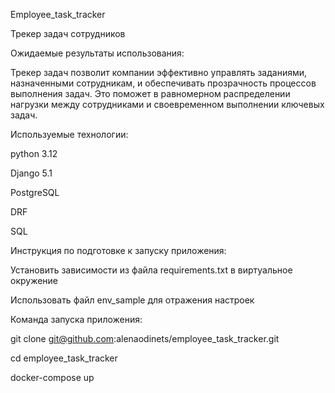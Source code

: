 Employee_task_tracker

Трекер задач сотрудников

Ожидаемые результаты использования:

Трекер задач позволит компании эффективно управлять заданиями, назначенными сотрудникам, и обеспечивать прозрачность процессов выполнения задач. Это поможет в равномерном распределении нагрузки между сотрудниками и своевременном выполнении ключевых задач.

Используемые технологии:

python 3.12

Django 5.1

PostgreSQL

DRF

SQL


Инструкция по подготовке к запуску приложения:

Установить зависимости из файла requirements.txt в виртуальное окружение

Использовать файл env_sample для отражения настроек


Команда запуска приложения:

git clone git@github.com:alenaodinets/employee_task_tracker.git

cd employee_task_tracker

docker-compose up
